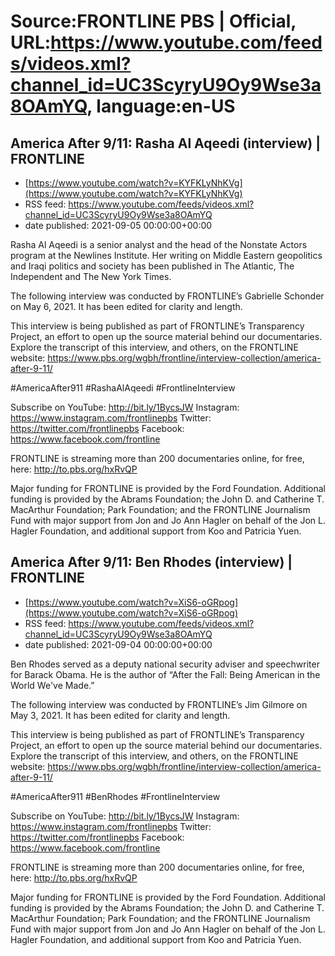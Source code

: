 # Source:FRONTLINE PBS | Official, URL:https://www.youtube.com/feeds/videos.xml?channel_id=UC3ScyryU9Oy9Wse3a8OAmYQ, language:en-US

## America After 9/11: Rasha Al Aqeedi (interview) | FRONTLINE
 - [https://www.youtube.com/watch?v=KYFKLyNhKVg](https://www.youtube.com/watch?v=KYFKLyNhKVg)
 - RSS feed: https://www.youtube.com/feeds/videos.xml?channel_id=UC3ScyryU9Oy9Wse3a8OAmYQ
 - date published: 2021-09-05 00:00:00+00:00

Rasha Al Aqeedi is a senior analyst and the head of the Nonstate Actors program at the Newlines Institute. Her writing on Middle Eastern geopolitics and Iraqi politics and society has been published in The Atlantic, The Independent and The New York Times.

The following interview was conducted by FRONTLINE’s Gabrielle Schonder on May 6, 2021. It has been edited for clarity and length.

This interview is being published as part of FRONTLINE’s Transparency Project, an effort to open up the source material behind our documentaries. Explore the transcript of this interview, and others, on the FRONTLINE website: https://www.pbs.org/wgbh/frontline/interview-collection/america-after-9-11/
 
#AmericaAfter911 #RashaAlAqeedi #FrontlineInterview
 
Subscribe on YouTube: http://bit.ly/1BycsJW 
Instagram: https://www.instagram.com/frontlinepbs 
Twitter: https://twitter.com/frontlinepbs 
Facebook: https://www.facebook.com/frontline 

FRONTLINE is streaming more than 200 documentaries online, for free, here: http://to.pbs.org/hxRvQP
 
Major funding for FRONTLINE is provided by the Ford Foundation. Additional funding is provided by the Abrams Foundation; the John D. and Catherine T. MacArthur Foundation; Park Foundation; and the FRONTLINE Journalism Fund with major support from Jon and Jo Ann Hagler on behalf of the Jon L. Hagler Foundation, and additional support from Koo and Patricia Yuen.

## America After 9/11: Ben Rhodes (interview) | FRONTLINE
 - [https://www.youtube.com/watch?v=XiS6-oGRpog](https://www.youtube.com/watch?v=XiS6-oGRpog)
 - RSS feed: https://www.youtube.com/feeds/videos.xml?channel_id=UC3ScyryU9Oy9Wse3a8OAmYQ
 - date published: 2021-09-04 00:00:00+00:00

Ben Rhodes served as a deputy national security adviser and speechwriter for Barack Obama. He is the author of “After the Fall: Being American in the World We've Made.”

The following interview was conducted by FRONTLINE’s Jim Gilmore on May 3, 2021. It has been edited for clarity and length.

This interview is being published as part of FRONTLINE’s Transparency Project, an effort to open up the source material behind our documentaries. Explore the transcript of this interview, and others, on the FRONTLINE website: https://www.pbs.org/wgbh/frontline/interview-collection/america-after-9-11/
 
#AmericaAfter911 #BenRhodes #FrontlineInterview
 
Subscribe on YouTube: http://bit.ly/1BycsJW 
Instagram: https://www.instagram.com/frontlinepbs 
Twitter: https://twitter.com/frontlinepbs 
Facebook: https://www.facebook.com/frontline 

FRONTLINE is streaming more than 200 documentaries online, for free, here: http://to.pbs.org/hxRvQP
 
Major funding for FRONTLINE is provided by the Ford Foundation. Additional funding is provided by the Abrams Foundation; the John D. and Catherine T. MacArthur Foundation; Park Foundation; and the FRONTLINE Journalism Fund with major support from Jon and Jo Ann Hagler on behalf of the Jon L. Hagler Foundation, and additional support from Koo and Patricia Yuen.

